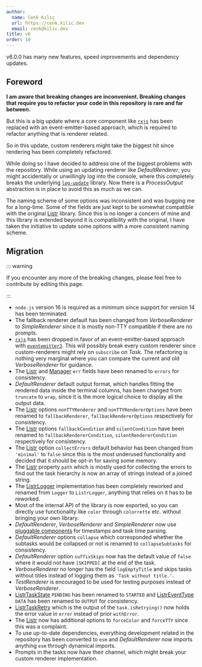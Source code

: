 ```yaml
---
author:
  name: Cenk Kılıç
  url: https://cenk.kilic.dev
  email: cenk@kilic.dev
title: v6
order: 10
---
```


<Badge><FontIcon icon="mdi:tag-text-outline"/>v6.0.0</Badge> has many new features, speed improvements and dependency updates.

<!-- more -->

## Foreword

**I am aware that breaking changes are inconvenient. Breaking changes that require you to refactor your code in this repository is rare and far between.**

But this is a big update where a core component like [`rxjs`](https://npmjs.com/rxjs) has been replaced with an event-emitter-based approach, which is required to refactor anything that is renderer related.

So in this update, custom renderers might take the biggest hit since rendering has been completely refactored.

While doing so I have decided to address one of the biggest problems with the repository. While using an updating renderer like _DefaultRenderer_, you might accidentally or unwillingly log into the console, where this completely breaks the underlying [`log-update`](https://npmjs.com/log-update) library. Now there is a _ProcessOutput_ abstraction is in place to avoid this as much as we can.

The naming scheme of some options was inconsistent and was bugging me for a long-time. Some of the fields are just kept to be somewhat compatible with the original [Listr](https://github.com/SamVerschueren/listr) library. Since this is no longer a concern of mine and this library is extended beyond it is compatibility with the original, I have taken the initiative to update some options with a more consistent naming scheme.

## Migration

::: warning

If you encounter any more of the breaking changes, please feel free to contribute by editing this page.

:::

- `node.js` version 16 is required as a minimum since support for version 14 has been terminated.
- The fallback renderer default has been changed from _VerboseRenderer_ to _SimpleRenderer_ since it is mostly non-TTY compatible if there are no prompts.
- [`rxjs`](https://npmjs.com/rxjs) has been dropped in favor of an event-emitter-based approach with [`eventemitter3`](https://npmjs.com/eventemitter3). This will possibly break every custom renderer since custom-renderers might rely on `subscribe` on _Task_. The refactoring is nothing very marginal where you can compare the current and old _VerboseRenderer_ for guidance.
- The [Listr](/api/listr2/classes/class..Listr.html) and [Manager](/api/listr2/classes/class._manager.Manager.html) `err` fields have been renamed to `errors` for consistency.
- _DefaultRenderer_ default output format, which handles fitting the rendered data inside the terminal columns, has been changed from `truncate` to `wrap`, since it is the more logical choice to display all the output data.
- The [Listr](/api/listr2/classes/class..Listr.html) options `nonTTYRenderer` and `nonTTYRendererOptions` have been renamed to `fallbackRenderer`, `fallbackRendererOptions` respectively for consistency.
- The [Listr](/api/listr2/classes/class..Listr.html) options `fallbackCondition` and `silentCondition` have been renamed to `fallbackRendererCondition`, `silentRendererCondition` respectively for consistency.
- The [Listr](/api/listr2/classes/class..Listr.html) option `collectErrors` default behavior has been changed from `'minimal'` to `false` since this is the most underused functionality and decided that it should be opt-in for saving some memory.
- The [Listr](/api/listr2/classes/class..Listr.html) property `path` which is mostly used for collecting the errors to find out the task hierarchy is now an array of strings instead of a joined string.
- The [ListrLogger](/api/listr2/classes/class..ListrLogger.html) implementation has been completely reworked and renamed from `Logger` to `ListrLogger`, anything that relies on it has to be reworked.
- Most of the internal API of the library is now exported, so you can directly use functionality like `color` through `colorrette` etc. without bringing your own library.
- _DefaultRenderer_, _VerboseRenderer_ and _SimpleRenderer_ now use [pluggable components](/renderer/logger.html#presets) for timestamps and task time parsing.
- _DefaultRenderer_ options `collapse` which corresponded whether the subtasks would be collapsed or not is renamed to `collapseSubtasks` for consistency.
- _DefaultRenderer_ option `suffixSkips` now has the default value of `false` where it would not have `[SKIPPED]` at the end of the task.
- _VerboseRenderer_ no longer has the field `logEmptyTitle` and skips tasks without titles instead of logging them as `'Task without title.'`.
- _TestRenderer_ is encouraged to be used for testing purposes instead of _VerboseRenderer_.
- [ListrTaskState](/api/listr2/enumerations/enumeration.ListrTaskState.html) `PENDING` has been renamed to `STARTED` and [ListrEventType](/api/listr2/enumerations/enumeration.ListrTaskEventType.html) `DATA` has been renamed to `OUTPUT` for consistency.
- [ListrTaskRetry](/api/listr2/interfaces/interface.ListrTaskRetry.html) which is the output of the `task.isRetrying()` now holds the error value in `error` instead of prior `withError`.
- The [Listr](/api/listr2/classes/class..Listr.html) now has additional options to `forceColor` and `forceTTY` since this was a complaint.
- To use up-to-date dependencies, everything development related in the repository has been converted to `esm` and _DefaultRenderer_ now imports anything `esm` through dynamical imports.
- Prompts in the tasks now have their channel, which might break your custom renderer implementation.
